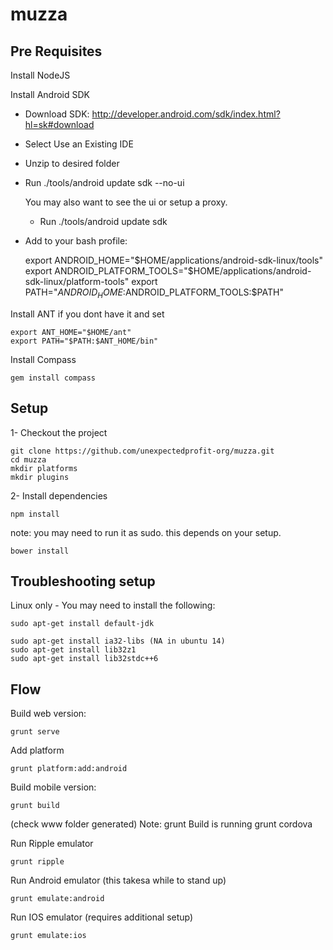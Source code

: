 muzza
=====

## Pre Requisites

Install NodeJS

Install Android SDK

- Download SDK: http://developer.android.com/sdk/index.html?hl=sk#download
- Select Use an Existing IDE
- Unzip to desired folder
- Run ./tools/android update sdk --no-ui

    You may also want to see the ui or setup a proxy.

    - Run ./tools/android update sdk

- Add to your bash profile:

    export ANDROID_HOME="$HOME/applications/android-sdk-linux/tools"
    export ANDROID_PLATFORM_TOOLS="$HOME/applications/android-sdk-linux/platform-tools"
    export PATH="$ANDROID_HOME:$ANDROID_PLATFORM_TOOLS:$PATH"

Install ANT if you dont have it and set

    export ANT_HOME="$HOME/ant"
    export PATH="$PATH:$ANT_HOME/bin"

Install Compass

    gem install compass

## Setup

1- Checkout the project

    git clone https://github.com/unexpectedprofit-org/muzza.git
    cd muzza
    mkdir platforms
    mkdir plugins

2- Install dependencies

    npm install

note: you may need to run it as sudo. this depends on your setup.

    bower install

## Troubleshooting setup

Linux only - You may need to install the following:

    sudo apt-get install default-jdk

    sudo apt-get install ia32-libs (NA in ubuntu 14)
    sudo apt-get install lib32z1
    sudo apt-get install lib32stdc++6

## Flow

Build web version:

    grunt serve

Add platform

    grunt platform:add:android

Build mobile version:

    grunt build

(check www folder generated)
Note: grunt Build is running grunt cordova

Run Ripple emulator

    grunt ripple

Run Android emulator (this takesa while to stand up)

    grunt emulate:android

Run IOS emulator (requires additional setup)

    grunt emulate:ios
